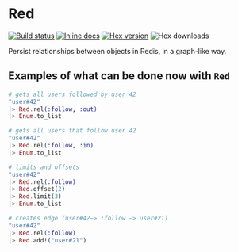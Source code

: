 Red
===

[![Build status](https://img.shields.io/travis/rodrigues/red.svg "Build status")](https://travis-ci.org/rodrigues/red)
[![Inline docs](http://inch-ci.org/github/rodrigues/red.svg?branch=master&style=flat)](http://inch-ci.org/github/rodrigues/red)
[![Hex version](https://img.shields.io/hexpm/v/red.svg "Hex version")](https://hex.pm/packages/red)
![Hex downloads](https://img.shields.io/hexpm/dt/red.svg "Hex downloads")

Persist relationships between objects in Redis, in a graph-like way.

## Examples of what can be done now with `Red`

```elixir
# gets all users followed by user 42
"user#42"
|> Red.rel(:follow, :out)
|> Enum.to_list

# gets all users that follow user 42
"user#42"
|> Red.rel(:follow, :in)
|> Enum.to_list

# limits and offsets
"user#42"
|> Red.rel(:follow)
|> Red.offset(2)
|> Red.limit(3)
|> Enum.to_list

# creates edge (user#42–> :follow –> user#21)
"user#42"
|> Red.rel(:follow)
|> Red.add!("user#21")
```

